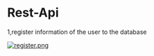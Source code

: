 # Rest-Api #

1,register information of the user to the database

[![register.png](https://i.postimg.cc/N0GDN3k1/register.png)](https://postimg.cc/ZWg6nDgR)
